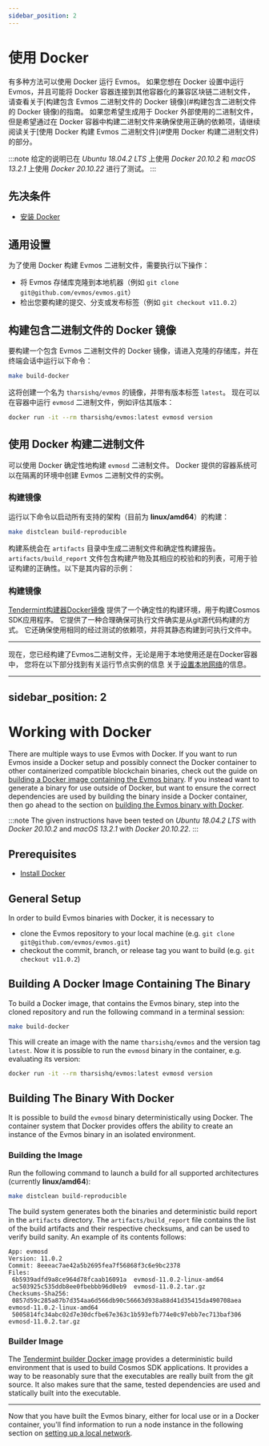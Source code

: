 ```yaml
---
sidebar_position: 2
---
```


# 使用 Docker

有多种方法可以使用 Docker 运行 Evmos。
如果您想在 Docker 设置中运行 Evmos，并且可能将 Docker 容器连接到其他容器化的兼容区块链二进制文件，请查看关于[构建包含 Evmos 二进制文件的 Docker 镜像](#构建包含二进制文件的 Docker 镜像)的指南。
如果您希望生成用于 Docker 外部使用的二进制文件，但是希望通过在 Docker 容器中构建二进制文件来确保使用正确的依赖项，请继续阅读关于[使用 Docker 构建 Evmos 二进制文件](#使用 Docker 构建二进制文件)的部分。

:::note
给定的说明已在 *Ubuntu 18.04.2 LTS* 上使用 *Docker 20.10.2* 和 *macOS 13.2.1* 上使用 *Docker 20.10.22* 进行了测试。
:::

## 先决条件

- [安装 Docker](https://docs.docker.com/get-docker/)

## 通用设置

为了使用 Docker 构建 Evmos 二进制文件，需要执行以下操作：

- 将 Evmos 存储库克隆到本地机器（例如 `git clone git@github.com/evmos/evmos.git`）
- 检出您要构建的提交、分支或发布标签（例如 `git checkout v11.0.2`）

## 构建包含二进制文件的 Docker 镜像

要构建一个包含 Evmos 二进制文件的 Docker 镜像，请进入克隆的存储库，并在终端会话中运行以下命令：

```bash
make build-docker
```

这将创建一个名为 `tharsishq/evmos` 的镜像，并带有版本标签 `latest`。
现在可以在容器中运行 `evmosd` 二进制文件，例如评估其版本：

```bash
docker run -it --rm tharsishq/evmos:latest evmosd version
```

## 使用 Docker 构建二进制文件

可以使用 Docker 确定性地构建 `evmosd` 二进制文件。
Docker 提供的容器系统可以在隔离的环境中创建 Evmos 二进制文件的实例。

### 构建镜像

运行以下命令以启动所有支持的架构（目前为 **linux/amd64**）的构建：

```bash
make distclean build-reproducible
```

构建系统会在 `artifacts` 目录中生成二进制文件和确定性构建报告。
`artifacts/build_report` 文件包含构建产物及其相应的校验和的列表，可用于验证构建的正确性。以下是其内容的示例：

### 构建镜像

[Tendermint构建器Docker镜像](https://github.com/tendermint/images/tree/master/rbuilder)
提供了一个确定性的构建环境，用于构建Cosmos SDK应用程序。
它提供了一种合理确保可执行文件确实是从git源代码构建的方式。
它还确保使用相同的经过测试的依赖项，并将其静态构建到可执行文件中。

----

现在，您已经构建了Evmos二进制文件，无论是用于本地使用还是在Docker容器中，
您将在以下部分找到有关运行节点实例的信息
关于[设置本地网络](./single-node)的信息。


---
sidebar_position: 2
---

# Working with Docker

There are multiple ways to use Evmos with Docker.
If you want to run Evmos inside a Docker setup and possibly connect the Docker container
to other containerized compatible blockchain binaries, check out the guide on
[building a Docker image containing the Evmos binary](#building-a-docker-image-containing-the-binary).
If you instead want to generate a binary for use outside of Docker,
but want to ensure the correct dependencies are used by building the binary inside a Docker container,
then go ahead to the section on [building the Evmos binary with Docker](#building-the-binary-with-docker).

:::note
The given instructions have been tested on *Ubuntu 18.04.2 LTS* with *Docker 20.10.2* and *macOS 13.2.1* with *Docker 20.10.22*.
:::

## Prerequisites

- [Install Docker](https://docs.docker.com/get-docker/)

## General Setup

In order to build Evmos binaries with Docker, it is necessary to

- clone the Evmos repository to your local machine (e.g. `git clone git@github.com/evmos/evmos.git`)
- checkout the commit, branch, or release tag you want to build (e.g. `git checkout v11.0.2`)

## Building A Docker Image Containing The Binary

To build a Docker image, that contains the Evmos binary,
step into the cloned repository and run the following command in a terminal session:

```bash
make build-docker
```

This will create an image with the name `tharsishq/evmos` and the version tag `latest`.
Now it is possible to run the `evmosd` binary in the container, e.g. evaluating its version:

```bash
docker run -it --rm tharsishq/evmos:latest evmosd version
```

## Building The Binary With Docker

It is possible to build the `evmosd` binary deterministically using Docker.
The container system that Docker provides offers the ability
to create an instance of the Evmos binary in an isolated environment.

### Building the Image

Run the following command to launch a build for all supported architectures (currently **linux/amd64**):

```bash
make distclean build-reproducible
```

The build system generates both the binaries and deterministic build report in the `artifacts` directory.
The `artifacts/build_report` file contains the list of the build artifacts and their respective checksums,
and can be used to verify build sanity. An example of its contents follows:

```
App: evmosd
Version: 11.0.2
Commit: 8eeeac7ae42a5b2695fea7f56868f3c6e9bc2378
Files:
 6b5939adfd9a8ce964d78fcaab16091a  evmosd-11.0.2-linux-amd64
 ac503925c535ddb8ee0fbebbb96d0eb9  evmosd-11.0.2.tar.gz
Checksums-Sha256:
 0857d59c285a87b7d354aa6d566db90c56663d938a88d41d35415da490708aea  evmosd-11.0.2-linux-amd64
 5005814fc34abc02d7e30dcfbe67e363c1b593efb774e0c97ebb7ec713baf306  evmosd-11.0.2.tar.gz
```

### Builder Image

The [Tendermint builder Docker image](https://github.com/tendermint/images/tree/master/rbuilder)
provides a deterministic build environment that is used to build Cosmos SDK applications.
It provides a way to be reasonably sure that the executables are really built from the git source.
It also makes sure that the same, tested dependencies are used and statically built into the executable.

----

Now that you have built the Evmos binary, either for local use or in a Docker container,
you'll find information to run a node instance in the following section
on [setting up a local network](./single-node).
